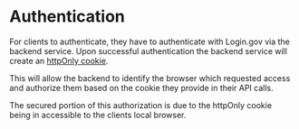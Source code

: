 # Authentication
For clients to authenticate, they have to authenticate with Login.gov via the backend service. Upon successful authentication the backend service will create an [httpOnly cookie](https://owasp.org/www-community/HttpOnly). 

 This will allow the backend to identify the browser which requested access and authorize them based on the cookie they provide in their API calls. 

 The secured portion of this authorization is due to the httpOnly cookie being in accessible to the clients local browser. 